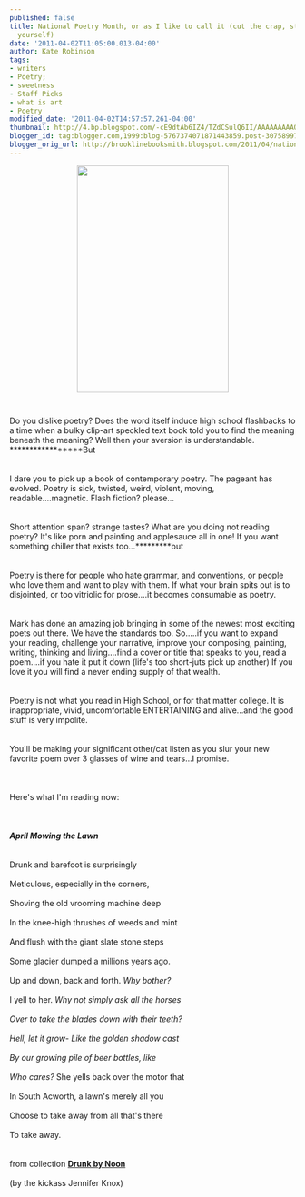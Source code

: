 ```yaml
---
published: false
title: National Poetry Month, or as I like to call it (cut the crap, stop denying
  yourself)
date: '2011-04-02T11:05:00.013-04:00'
author: Kate Robinson
tags:
- writers
- Poetry;
- sweetness
- Staff Picks
- what is art
- Poetry
modified_date: '2011-04-02T14:57:57.261-04:00'
thumbnail: http://4.bp.blogspot.com/-cE9dtAb6IZ4/TZdCSulQ6II/AAAAAAAAAOQ/XssbbZyFgxw/s72-c/9780615163550.jpg
blogger_id: tag:blogger.com,1999:blog-5767374071871443859.post-307589972676154678
blogger_orig_url: http://brooklinebooksmith.blogspot.com/2011/04/national-poetry-month-or-as-i-like-to.html
---
```


<a href="http://4.bp.blogspot.com/-cE9dtAb6IZ4/TZdCSulQ6II/AAAAAAAAAOQ/XssbbZyFgxw/s1600/9780615163550.jpg"><img style="TEXT-ALIGN: center; MARGIN: 0px auto 10px; WIDTH: 267px; DISPLAY: block; HEIGHT: 400px; CURSOR: hand" id="BLOGGER_PHOTO_ID_5591010351913166978" border="0" alt="" src="http://4.bp.blogspot.com/-cE9dtAb6IZ4/TZdCSulQ6II/AAAAAAAAAOQ/XssbbZyFgxw/s400/9780615163550.jpg" /></a> <br /><div>Do you dislike poetry? Does the word itself induce high school flashbacks to a time when a bulky clip-art speckled text book told you to find the meaning beneath the meaning? Well then your aversion is understandable. *****************But</div><br /><div></div><br /><div>I dare you to pick up a book of contemporary poetry. The pageant has evolved. Poetry is sick, twisted, weird, violent, moving, readable....magnetic. Flash fiction? please...</div><br /><div></div><br /><div>Short attention span? strange tastes? What are you doing not reading poetry? It's like porn and painting and applesauce all in one! If you want something chiller that exists too...*********but</div><br /><div></div><br /><div>Poetry is there for people who hate grammar, and conventions, or people who love them and want to play with them. If what your brain spits out is to disjointed, or too vitriolic for prose....it becomes consumable as poetry.</div><br /><div></div><br /><div>Mark has done an amazing job bringing in some of the newest most exciting poets out there. We have the standards too. So.....if you want to expand your reading, challenge your narrative, improve your composing, painting, writing, thinking and living....find a cover or title that speaks to you, read a poem....if you hate it put it down (life's too short-juts pick up another) If you love it you will find a never ending supply of that wealth.</div><br /><div></div><br /><div>Poetry is not what you read in High School, or for that matter college. It is inappropriate, vivid, uncomfortable ENTERTAINING and alive...and the good stuff is very impolite.</div><br /><div></div><br /><div>You'll be making your significant other/cat listen as you slur your new favorite poem over 3 glasses of wine and tears...I promise.</div><br /><div></div><br /><div></div><br /><div>Here's what I'm reading now:</div><br /><div></div><br /><div></div><br /><div><em><strong>April Mowing the Lawn</strong></em></div><br /><div><strong><em></em></strong></div><br /><div>Drunk and barefoot is surprisingly</div><br /><div>Meticulous, especially in the corners,</div><br /><div>Shoving the old <span id="SPELLING_ERROR_0" class="blsp-spelling-error">vrooming</span> machine deep</div><br /><div>In the knee-high thrushes of weeds and mint</div><br /><div>And flush with the giant slate stone steps</div><br /><div>Some glacier dumped a millions years ago.</div><br /><div>Up and down, back and forth.<em> Why bother?</em></div><br /><div>I yell to her.<em> Why not simply ask all the horses</em></div><br /><div><em>Over to take the blades down with their teeth?</em></div><br /><div><em>Hell, let it grow- Like the golden shadow cast</em></div><br /><div><em>By our growing pile of beer bottles, like</em></div><br /><div><em>Who cares?</em> She yells back over the motor that</div><br /><div>In South <span id="SPELLING_ERROR_1" class="blsp-spelling-error">Acworth</span>, a lawn's merely all you</div><br /><div>Choose to take away from all that's there</div><br /><div>To take away.</div><br /><div></div><br /><div>from collection <strong><a href="http://www.brooklinebooksmith-shop.com/book/9780615163550">Drunk by Noon </a></strong></div><br /><div>(by the <span id="SPELLING_ERROR_2" class="blsp-spelling-error">kickass</span> <span id="SPELLING_ERROR_3" class="blsp-spelling-error">Jennifer</span> Knox)</div><br /><div></div><br /><div></div><br /><div></div><br /><div></div><br /><div></div><br /><div></div><br /><div></div><br /><div></div><br /><div></div><br /><div></div><br /><div></div><br /><div></div><br /><div></div><br /><div></div><br /><div></div><br /><div></div><br /><div></div><br /><div><br /><div></div><br /><div></div></div>
